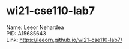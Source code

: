 # wi21-cse110-lab7
Name: Leeor Nehardea <br/>
PID: A15685643 <br>
Link: https://leeorn.github.io/wi21-cse110-lab7/
